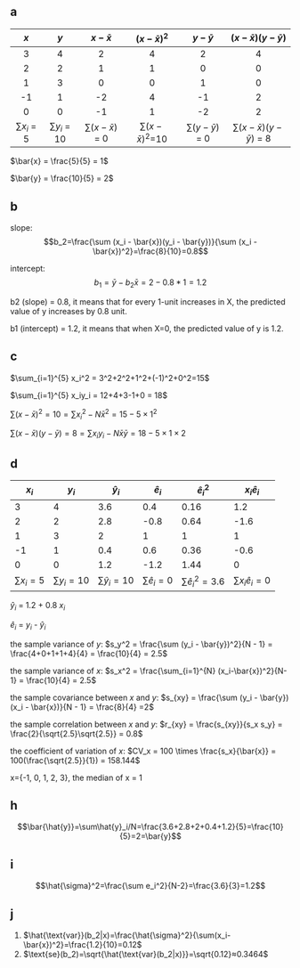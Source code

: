 ## a
| $x$ | $y$ | $x-\bar{x}$ | $(x-\bar{x})^2$ | $y-\bar{y}$ | $(x-\bar{x})(y-\bar{y})$ |
|:---:|:---:|:-----------:|:---------------:|:-----------:|:------------------------:|
| 3   | 4   |2            |4                |2            |4                         |
| 2   | 2   |1            |1                |0            |0                         |
| 1   | 3   |0            |0                |1            |0                         |
| -1  | 1   |-2           |4                |-1           |2                         |
| 0   | 0   |-1           |1                |-2           |2                         |
| $\sum x_i$ = 5 | $\sum y_i$ = 10| $\sum (x-\bar{x})$ = 0| $\sum (x-\bar{x})^2$=10 | $\sum (y-\bar{y})$ = 0 | $\sum(x-\bar{x})(y-\bar{y})$ = 8|

$\bar{x} = \frac{5}{5} = 1$   

$\bar{y} = \frac{10}{5} = 2$


## b
slope: $$b_2=\frac{\sum (x_i - \bar{x})(y_i - \bar{y})}{\sum (x_i - \bar{x})^2}=\frac{8}{10}=0.8$$  

intercept: $$b_1=\bar{y}-b_2\bar{x}=2-0.8*1=1.2$$  

b2 (slope) = 0.8, it means that for every 1-unit increases in X, the predicted value of y increases by 0.8 unit.

b1 (intercept) = 1.2, it means that when X=0, the predicted value of y is 1.2.


## c
$\sum_{i=1}^{5} x_i^2 = 3^2+2^2+1^2+(-1)^2+0^2=15$     
    
$\sum_{i=1}^{5} x_iy_i = 12+4+3-1+0 = 18$    
    
$\sum (x-\bar{x})^2 = 10 = \sum x_i^2 - N\bar{x}^2 = 15 - 5\times 1^2$   

$\sum(x-\bar{x})(y-\bar{y}) = 8 = \sum x_i y_i - N\bar{x}\bar{y} = 18 - 5\times 1\times 2$


## d
| $x_i$   | $y_i$   | $\hat{y}_i$ | $\hat{e}_i$ | $\hat{e}_i^2$ | $x_i \hat{e}_i$ |
|-----|-----|-------------|-----------------|-------------|----------------------------|
| 3   | 4   |     3.6      |      0.4        |      0.16    |           1.2               |
| 2   | 2   |     2.8      |       -0.8      |       0.64   |           -1.6              |
| 1   | 3   |      2       |        1        |      1       |           1                 |
| -1  | 1   |      0.4     |        0.6      |      0.36    |           -0.6              |
| 0   | 0   |      1.2     |       -1.2      |      1.44    |           0                 |
| $\sum{x}_i=5$ | $\sum{y}_i=10$ | $\sum\hat{y}_i=10$ | $\sum\hat{e}_i=0$ | $\sum\hat{e}_i^2=3.6$ | $\sum{x}_i \hat{e}_i=0$ |

$\hat{y}_i$ = 1.2 + 0.8 $x_i$

$\hat{e}_i$ = $y_i$ - $\hat{y}_i$

the sample variance of $y$: $s_y^2 = \frac{\sum (y_i - \bar{y})^2}{N - 1} = \frac{4+0+1+1+4}{4} =  \frac{10}{4} = 2.5$  

the sample variance of $x$: $s_x^2 = \frac{\sum_{i=1}^{N} (x_i-\bar{x})^2}{N-1} = \frac{10}{4} = 2.5$  

the sample covariance between $x$ and $y$: $s_{xy} = \frac{\sum (y_i - \bar{y})(x_i - \bar{x})}{N - 1} = \frac{8}{4} =2$   

the sample correlation between $x$ and $y$: $r_{xy} = \frac{s_{xy}}{s_x s_y} = \frac{2}{\sqrt{2.5}\sqrt{2.5}} = 0.8$  

the coefficient of variation of $x$: $CV_x = 100 \times \frac{s_x}{\bar{x}} = 100(\frac{\sqrt{2.5}}{1}) = 158.144$  

x={-1, 0, 1, 2, 3}, the median of x = 1  



## h
$$\bar{\hat{y}}=\sum\hat{y}_i/N=\frac{3.6+2.8+2+0.4+1.2}{5}=\frac{10}{5}=2=\bar{y}$$

## i
$$\hat{\sigma}^2=\frac{\sum e_i^2}{N-2}=\frac{3.6}{3}=1.2$$


## j
 1. $\hat{\text{var}}(b_2|x)=\frac{\hat{\sigma}^2}{\sum(x_i-\bar{x})^2}=\frac{1.2}{10}=0.12$
 2. $\text{se}(b_2)=\sqrt{\hat{\text{var}(b_2|x)}}=\sqrt{0.12}≈0.3464$
